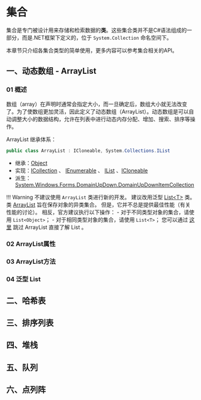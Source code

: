 # 集合
集合是专门被设计用来存储和检索数据的**类**。这些集合类并不是C#语法组成的一部分，而是.NET框架下定义的，位于 `System.Collection` 命名空间下。

本章节只介绍各集合类型的简单使用，更多内容可以参考集合相关的API。

## 一、动态数组 - ArrayList
### 01 概述
数组（array）在声明时通常会指定大小，而一旦确定后，数组大小就无法改变了。为了使数组更加灵活，因此定义了动态数组（ArrayList）。动态数组是可以自动调整大小的数据结构，允许在列表中进行动态内存分配、增加、搜索、排序等操作。

ArrayList 继承体系：
```csharp
public class ArrayList : ICloneable, System.Collections.IList
```

- 继承：[Object](https://learn.microsoft.com/zh-cn/dotnet/api/system.object?view=net-6.0) 
- 实现：[ICollection](https://learn.microsoft.com/zh-cn/dotnet/api/system.collections.icollection?view=net-6.0) 、 [IEnumerable](https://learn.microsoft.com/zh-cn/dotnet/api/system.collections.ienumerable?view=net-6.0) 、 [IList](https://learn.microsoft.com/zh-cn/dotnet/api/system.collections.ilist?view=net-6.0) 、[ICloneable](https://learn.microsoft.com/zh-cn/dotnet/api/system.icloneable?view=net-6.0) 
- 派生：[System.Windows.Forms.DomainUpDown.DomainUpDownItemCollection](https://learn.microsoft.com/zh-cn/dotnet/api/system.windows.forms.domainupdown.domainupdownitemcollection?view=net-6.0) 

!!! Warning
	不建议使用 `ArrayList` 类进行新的开发。 建议改用泛型 [List\<T\>](https://learn.microsoft.com/zh-cn/dotnet/api/system.collections.generic.list-1?view=net-6.0) 类。 类 [ArrayList](https://learn.microsoft.com/zh-cn/dotnet/api/system.collections.arraylist?view=net-6.0) 旨在保存对象的异类集合。 但是，它并不总是提供最佳性能（有关性能的讨论）。 相反，官方建议执行以下操作：
	- 对于不同类型对象的集合，请使用 `List<Object>`；
	- 对于相同类型对象的集合，请使用 `List<T>`；
	您可以通过 [这里](https://learn.microsoft.com/zh-cn/dotnet/api/system.collections.generic.list-1?view=net-6.0) 跳过 ArrayList 直接了解 List<T> 。


### 02 ArrayList属性


### 03 ArrayList方法

### 04 泛型 List



## 二、哈希表
## 三、排序列表
## 四、堆栈
## 五、队列
## 六、点列阵